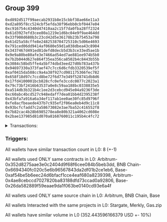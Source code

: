 ## Group 399

```0x579911a5119d54d4b13731c0c1edc4a944bf372c
0xd892d517f99aecab2931b8e15cbbf38ae66e11a3
0xd2a895f8cc524cbf5efda38f96ebb0cbf0447e04
0xc916754c4340d47410aa2c15f7da0fba28ff2324
0x61d3927efd3cee80a1219e1d6bc04e9f9ae464dd
0x33f908d680b3c23cd42d5e36178b23b75453a798
0x61d25a58cffe8e2482538704725310c5d06e4693
0x791ced06dd9414af0680e59d1a038dbea43c8904
0x3437467d491ed81defd8decb5d3b3ce33ed5ae1b
0x9e9a80be80afe3e7466ad54ed7ae881ee974b5b0
0x7b2b044d627e864f35ea356ca8502b4c8443b55b
0x3084c58bd5ffe4a5bf74dbd3eed27d0b783a437b
0x94697330a373faef47c7cc6d6cfdb3320539ef5f
0xaf0415da588cc9a4a38f927cd981175366fec782
0x658f18d97c7ccd8be72f6d77e349f528741db8d6
0x17fd4100001bcb828cfc0efe3ccdc0877c2023a1
0x79c73bf2416b63537a0e8c59aa188bc0338835e5
0xa514db3b321b4c1ee2d3cebcd945e04a9236f3de
0xc60abc4bcd527c948edaff7dea01bb4d2395238f
0x43bfa7a916a6a34ef117ab1ee0ae30fc85d9796f
0xfe8acfbeaede437b7c935ef2f06ea0eb4d9c11c8
0x93bcfcfadd7c2a58673082e3ae7ba52c416552f8
0x7b82cac4b28b6985278ea8e80b321a4062cd608e
0x2bae137985d81d070a8168760011c195b4c4fc72
```
<details>
<summary>Transactions:</summary>

Hashes: 

Wallet: 0x579911a5119d54d4b13731c0c1edc4a944bf372c

       Hash: 0x779332edd6edda3c97ab9daf73add5d38122117dcefef7e877d37c330c27418f
         - source chain: Arbitrum
         - destination chain: BNB Chain
         - project: Stargate
         - contract: 0x352d8275aae3e0c2404d9f68f6cee084b5beb3dd
         - value USD: 30.257487237
       Hash: 0xcfcfffca7164c6975437fd8629a1f02625000eeb40b6ce6a4238a172355fcc24
         - source chain: BNB Chain
         - destination chain: Base
         - project: Stargate
         - contract: 0x6694340fc020c5e6b96567843da2df01b2ce1eb6
         - value USD: 27.458984184
       Hash: 0xf9d67fd206e9bb6c670f26079978013e3c6c15549c119458736c566aab7f3967
         - source chain: Base
         - destination chain: Arbitrum
         - project: Stargate
         - contract: 0xaf54be5b6eec24d6bfacf1cce4eaf680a8239398
         - value USD: 25.591661724
       Hash: 0x15855c2ec5bc0922bb4378baefb60d9f59586a62158fc3d397fd9595d524aa41
         - source chain: Arbitrum
         - destination chain: Aptos
         - project: Merkly
         - contract: 0x4ae8cebccd7027820ba83188dfd73ccad0a92806
       Hash: 0x7b19c5fe609d2eb43c2578d8b028583d5ecd0f7528c554c44919f1d39d932db8
         - source chain: Base
         - destination chain: Zora
         - project: Gas.zip
         - contract: 0x26da582889f59eaae9da1f063be0140cd93e6a4f
         - value USD: 3.961562689e-05
       Hash: 0xb1f4eecc066e1dafe1677f3b26ff0b3f7d346f9668c8a3024d615d13bb107085
         - source chain: Base
         - destination chain: Optimism
         - project: Stargate
         - contract: 0xaf54be5b6eec24d6bfacf1cce4eaf680a8239398
         - value USD: 210.866088522
       Hash: 0x9e952825ce820b694edd48a8c45460922eba382a88be29b987914394e935caf5
         - source chain: Base
         - destination chain: Base
         - project: Gas.zip
         - contract: 0x26da582889f59eaae9da1f063be0140cd93e6a4f
         - value USD: 0.0001536217521
       Hash: 0xbf32014706c5f7da9a8e8047044e0b92f25f787992fda0372579caf66d263a44
         - source chain: Base
         - destination chain: Optimism
         - project: Stargate
         - contract: 0xaf54be5b6eec24d6bfacf1cce4eaf680a8239398
         - value USD: 58.269181262
Wallet: 0xd892d517f99aecab2931b8e15cbbf38ae66e11a3

       Hash:0x1fc93cd600bddb3864d549631082ecb2dd12937b440f582d9aa0b182523f6d32
         - source chain: Arbitrum
         - destination chain: BNB Chain
         - project: Stargate
         - contract: 0x352d8275aae3e0c2404d9f68f6cee084b5beb3dd
         - value USD: 31.375847946
       Hash:0xe8b76a22bd0d2157b447ae49710a866e9b9fca85f1e382559da7ed2262a84e5f
         - source chain: BNB Chain
         - destination chain: Base
         - project: Stargate
         - contract: 0x6694340fc020c5e6b96567843da2df01b2ce1eb6
         - value USD: 28.540215834
       Hash:0x0fd0c421a05ec97c5794e03ae0b4a082b0175ae7fbc217f209e527fc99fc285b
         - source chain: Base
         - destination chain: Arbitrum
         - project: Stargate
         - contract: 0xaf54be5b6eec24d6bfacf1cce4eaf680a8239398
         - value USD: 26.552340265
       Hash:0x887528c071cbe6be7911517c8965220a3271b6fbd10ee4db5adfc928fe2770cc
         - source chain: Arbitrum
         - destination chain: Aptos
         - project: Merkly
         - contract: 0x4ae8cebccd7027820ba83188dfd73ccad0a92806
       Hash:0x9e0656fc72f96f8f4db12bc0e48bd03089a2dede7afb353e730ff1d396d8cb1f
         - source chain: Base
         - destination chain: Scroll
         - project: Gas.zip
         - contract: 0x26da582889f59eaae9da1f063be0140cd93e6a4f
         - value USD: 7.695822601e-05
       Hash:0x7f9871314e1cf7c6e9c90a3134bd0f182c22a8cc902ad7997908dfd6f35fe951
         - source chain: Base
         - destination chain: Optimism
         - project: Stargate
         - contract: 0xaf54be5b6eec24d6bfacf1cce4eaf680a8239398
         - value USD: 227.486414548
       Hash:0x03267ac9530f6e9172fb70812cf1fe0b9b36f1dd29a2eab82cc4b6d955941f9b
         - source chain: Base
         - destination chain: Kava
         - project: Gas.zip
         - contract: 0x26da582889f59eaae9da1f063be0140cd93e6a4f
         - value USD: 2.322603973e-08
       Hash:0x1d5bdc23dddcdd57a949fe8c11e86a61e92d36af37a8c124483cce46ee09c340
         - source chain: Base
         - destination chain: Optimism
         - project: Stargate
         - contract: 0xaf54be5b6eec24d6bfacf1cce4eaf680a8239398
         - value USD: 56.072958214
Wallet: 0xd2a895f8cc524cbf5efda38f96ebb0cbf0447e04

       Hash:0x5242d71595cd5fff0834fd2400bf573302128fff68a3b1f4ea4b93c7b2cc4c0c
         - source chain: Arbitrum
         - destination chain: BNB Chain
         - project: Stargate
         - contract: 0x352d8275aae3e0c2404d9f68f6cee084b5beb3dd
         - value USD: 29.72631504
       Hash:0x079fd1362b5bfd878b812afec5d66987123fd0aab648e06389647aa9c2ef761e
         - source chain: BNB Chain
         - destination chain: Base
         - project: Stargate
         - contract: 0x6694340fc020c5e6b96567843da2df01b2ce1eb6
         - value USD: 26.984764076
       Hash:0x922493eea711f03e2162b1435e079ae0278f46de925c3ff53e8f36b34682ea4b
         - source chain: Base
         - destination chain: Arbitrum
         - project: Stargate
         - contract: 0xaf54be5b6eec24d6bfacf1cce4eaf680a8239398
         - value USD: 25.165515484
       Hash:0xa5e94c7c8e05676a3dae08af984d607ecf6ae80b9fa097d9b485d6a9f0e0d4db
         - source chain: Arbitrum
         - destination chain: Aptos
         - project: Merkly
         - contract: 0x4ae8cebccd7027820ba83188dfd73ccad0a92806
       Hash:0x2d90f5213c44540400acc62d1a0a69108eaac01a81048fcf8587893576038b4f
         - source chain: Base
         - destination chain: Base
         - project: Gas.zip
         - contract: 0x26da582889f59eaae9da1f063be0140cd93e6a4f
         - value USD: 0.0001113783609
       Hash:0xb787083c3703aeb65fbabe6119e9987db873394826a3646d5b9f2a5eb4e3dd70
         - source chain: Base
         - destination chain: Optimism
         - project: Stargate
         - contract: 0xaf54be5b6eec24d6bfacf1cce4eaf680a8239398
         - value USD: 214.804983643
       Hash:0xff424db8fe0946c1499baef9fa604dbe725f0e1097d63cbef67a8ebcc86fd446
         - source chain: Base
         - destination chain: Scroll
         - project: Gas.zip
         - contract: 0x26da582889f59eaae9da1f063be0140cd93e6a4f
         - value USD: 0.0001111371794
       Hash:0x84ffbe795fb55811b420b9c51776aae238780a4e5eec3b4caaa672deea53776e
         - source chain: Base
         - destination chain: Optimism
         - project: Stargate
         - contract: 0xaf54be5b6eec24d6bfacf1cce4eaf680a8239398
         - value USD: 57.895574727
Wallet: 0xc916754c4340d47410aa2c15f7da0fba28ff2324

       Hash:0x969a21f888dfc0ef6d21e3063beedecf02e4f6b138d36134229ee8457d3d6d8e
         - source chain: Arbitrum
         - destination chain: BNB Chain
         - project: Stargate
         - contract: 0x352d8275aae3e0c2404d9f68f6cee084b5beb3dd
         - value USD: 31.920482304
       Hash:0x72eefd38802c2245a57652fe4263445c0ec44f31a5108e059b0b49eccbe55066
         - source chain: BNB Chain
         - destination chain: Base
         - project: Stargate
         - contract: 0x6694340fc020c5e6b96567843da2df01b2ce1eb6
         - value USD: 29.088537711
       Hash:0x563c03cf206825c635fb0468b3bc16f77dec08054689266c101b0f92e802f8e7
         - source chain: Base
         - destination chain: Arbitrum
         - project: Stargate
         - contract: 0xaf54be5b6eec24d6bfacf1cce4eaf680a8239398
         - value USD: 27.201633894
       Hash:0x91aa2316c9bd2cfff45383d688f9c56f394ff9df775a5bd6691434dc50d7625c
         - source chain: Arbitrum
         - destination chain: Aptos
         - project: Merkly
         - contract: 0x4ae8cebccd7027820ba83188dfd73ccad0a92806
       Hash:0x9774d1ea2e7648328b14e6ec7d9fd5c544b29b8d74f265e0d7554f17f8e29318
         - source chain: Base
         - destination chain: Linea
         - project: Gas.zip
         - contract: 0x26da582889f59eaae9da1f063be0140cd93e6a4f
         - value USD: 0.0001130019521
       Hash:0x6a574a01e9952848f17c8f9ae5e8f0b6c6a65228b32e39f049ccfeecbff56dc0
         - source chain: Base
         - destination chain: Optimism
         - project: Stargate
         - contract: 0xaf54be5b6eec24d6bfacf1cce4eaf680a8239398
         - value USD: 211.078032998
       Hash:0xfa58ed8de61d6a96a7056d729b7bf82385ef90ee936cc85da0ce6006be0256bd
         - source chain: Base
         - destination chain: Arbitrum
         - project: Gas.zip
         - contract: 0x26da582889f59eaae9da1f063be0140cd93e6a4f
         - value USD: 6.618973287e-05
       Hash:0xf902eba32798ef1d96436561bf17dcc5c116d7bc1f7fdd4bfc297f41b9bb58f0
         - source chain: Base
         - destination chain: Optimism
         - project: Stargate
         - contract: 0xaf54be5b6eec24d6bfacf1cce4eaf680a8239398
         - value USD: 55.515303272
Wallet: 0x61d3927efd3cee80a1219e1d6bc04e9f9ae464dd

       Hash:0xfbe4a0cf87940bd78a9dec557760e80c0a3c5386763429cf137f037b5b12cb68
         - source chain: Arbitrum
         - destination chain: BNB Chain
         - project: Stargate
         - contract: 0x352d8275aae3e0c2404d9f68f6cee084b5beb3dd
         - value USD: 29.309541206
       Hash:0x11b149a0df9f3277268334ccbae844bb1135157ac3894867c89328093b366658
         - source chain: BNB Chain
         - destination chain: Base
         - project: Stargate
         - contract: 0x6694340fc020c5e6b96567843da2df01b2ce1eb6
         - value USD: 26.545921866
       Hash:0xf16ab53d0e7d5329f93aa48c6f06c8cab91e18509c1317efd57a2b8f4f6fa018
         - source chain: Base
         - destination chain: Arbitrum
         - project: Stargate
         - contract: 0xaf54be5b6eec24d6bfacf1cce4eaf680a8239398
         - value USD: 24.703013861
       Hash:0xad3c8a952ee93be78f5bde77834c477fcda235ef3c8793b2b1d2d5a25961b278
         - source chain: Arbitrum
         - destination chain: Aptos
         - project: Merkly
         - contract: 0x4ae8cebccd7027820ba83188dfd73ccad0a92806
       Hash:0xd8cd3e1e1a3a003fd2d54d8ffc41ebf1c9384169f8a75becf86841d0fbcc435c
         - source chain: Base
         - destination chain: Zora
         - project: Gas.zip
         - contract: 0x26da582889f59eaae9da1f063be0140cd93e6a4f
         - value USD: 2.532802375e-05
       Hash:0x2b92ac624b309f96f5d743d3ab9d6029dd336e6b9f1085cd5eb588167347f5c4
         - source chain: Base
         - destination chain: Optimism
         - project: Stargate
         - contract: 0xaf54be5b6eec24d6bfacf1cce4eaf680a8239398
         - value USD: 209.944079606
       Hash:0xd678f37d84ca7293109345df0f37245d6b6495e26253532d0e35066f1f8be86d
         - source chain: Base
         - destination chain: Zora
         - project: Gas.zip
         - contract: 0x26da582889f59eaae9da1f063be0140cd93e6a4f
         - value USD: 6.403471831e-05
       Hash:0x9f022b0c083a262d1718d54168e2b6dfe2f5244fcf8dc7d6d42f01f5395e4ba1
         - source chain: Base
         - destination chain: Optimism
         - project: Stargate
         - contract: 0xaf54be5b6eec24d6bfacf1cce4eaf680a8239398
         - value USD: 58.568315774
Wallet: 0x33f908d680b3c23cd42d5e36178b23b75453a798

       Hash:0x30916a8f3b9c44776e69464446e0cf7f08ee5d2cf34aa20fbb48bd11b5633d2d
         - source chain: Arbitrum
         - destination chain: BNB Chain
         - project: Stargate
         - contract: 0x352d8275aae3e0c2404d9f68f6cee084b5beb3dd
         - value USD: 30.206225391
       Hash:0x63348e32532ca702cb7f29f9714fdac2816d5788142d7ebe9d79235b572edfcc
         - source chain: BNB Chain
         - destination chain: Base
         - project: Stargate
         - contract: 0x6694340fc020c5e6b96567843da2df01b2ce1eb6
         - value USD: 27.467858425
       Hash:0x532853e9b185e9483a69d0fe2d880336076025fac1a9db7fe5672e30af3b65d7
         - source chain: Base
         - destination chain: Arbitrum
         - project: Stargate
         - contract: 0xaf54be5b6eec24d6bfacf1cce4eaf680a8239398
         - value USD: 25.641556092
       Hash:0x9c0ecd0de00936de0364e54cc8351c730e8f1b6f0709ae0cd77de59494e5a4e2
         - source chain: Arbitrum
         - destination chain: Aptos
         - project: Merkly
         - contract: 0x4ae8cebccd7027820ba83188dfd73ccad0a92806
       Hash:0xc2856acd0f5a0eee5863cc7cd74f3b57ecea0e282ab8ef31dc102c68c2b34b67
         - source chain: Base
         - destination chain: Zora
         - project: Gas.zip
         - contract: 0x26da582889f59eaae9da1f063be0140cd93e6a4f
         - value USD: 0.0001467726505
       Hash:0x1206e788646d2766b19da66a762771b1b162980f3a0b08a441606360937b6e93
         - source chain: Base
         - destination chain: Optimism
         - project: Stargate
         - contract: 0xaf54be5b6eec24d6bfacf1cce4eaf680a8239398
         - value USD: 208.574738318
       Hash:0x51b5452c288062039e7b15c12b14d6b70fadeeef16584ccce6fc1918a12798f5
         - source chain: Base
         - destination chain: Kava
         - project: Gas.zip
         - contract: 0x26da582889f59eaae9da1f063be0140cd93e6a4f
         - value USD: 2.686778478e-08
       Hash:0x10ad725c2761821a46740c78072122945c3ab9b61df4331a4551c80b82c9b0fd
         - source chain: Base
         - destination chain: Optimism
         - project: Stargate
         - contract: 0xaf54be5b6eec24d6bfacf1cce4eaf680a8239398
         - value USD: 55.335488956
Wallet: 0x61d25a58cffe8e2482538704725310c5d06e4693

       Hash:0x434f26700766f011128f91a2bbb67ff1f021da2f784c0c962b2b123d8979b25e
         - source chain: Arbitrum
         - destination chain: BNB Chain
         - project: Stargate
         - contract: 0x352d8275aae3e0c2404d9f68f6cee084b5beb3dd
         - value USD: 31.071339816
       Hash:0xdfd308e753465e407e59fbe6a231bc0d83793cf40e2df001722be250eda2bc1b
         - source chain: BNB Chain
         - destination chain: Base
         - project: Stargate
         - contract: 0x6694340fc020c5e6b96567843da2df01b2ce1eb6
         - value USD: 28.312496327
       Hash:0x8063d166ede01b3c93d9ca5ad4f11bb49c7888bd08cd46ee308d9a5c178c9800
         - source chain: Base
         - destination chain: Arbitrum
         - project: Stargate
         - contract: 0xaf54be5b6eec24d6bfacf1cce4eaf680a8239398
         - value USD: 26.402126046
       Hash:0x113447ddeb7c165d2f666dec3883d9e70ba8070c1697011298cff058d5737661
         - source chain: Arbitrum
         - destination chain: Aptos
         - project: Merkly
         - contract: 0x4ae8cebccd7027820ba83188dfd73ccad0a92806
       Hash:0xb46ce9340564c585e1d2320dfb55d12497f5822337ba65507d600d2b623c1277
         - source chain: Base
         - destination chain: Zora
         - project: Gas.zip
         - contract: 0x26da582889f59eaae9da1f063be0140cd93e6a4f
         - value USD: 2.760105152e-05
       Hash:0xc8a7263342050539f8fc66afdfb78aeb0216abdf64614ccf88f348f07e83b106
         - source chain: Base
         - destination chain: Optimism
         - project: Stargate
         - contract: 0xaf54be5b6eec24d6bfacf1cce4eaf680a8239398
         - value USD: 211.224188827
       Hash:0x48388e2c3c7e285fcdec96c78f3aa39d4c637c0f574f4d03dfcaed0e5e11f194
         - source chain: Base
         - destination chain: Scroll
         - project: Gas.zip
         - contract: 0x26da582889f59eaae9da1f063be0140cd93e6a4f
         - value USD: 1.723635496e-05
       Hash:0x296ed392c3eb01ba96023d9575a9adeb077f21b5487208bc7a7d0d51101caa74
         - source chain: Base
         - destination chain: Optimism
         - project: Stargate
         - contract: 0xaf54be5b6eec24d6bfacf1cce4eaf680a8239398
         - value USD: 57.728309242
Wallet: 0x791ced06dd9414af0680e59d1a038dbea43c8904

       Hash:0xe4721b6ce6609a251a1daee73d9bff8bd9bbee668eff5e635b75766f31ec76b6
         - source chain: Arbitrum
         - destination chain: BNB Chain
         - project: Stargate
         - contract: 0x352d8275aae3e0c2404d9f68f6cee084b5beb3dd
         - value USD: 31.38634219
       Hash:0x94d91dc6e78eca6fbcec06b30092b2baaf2b532e00f2bd1195e7e9bbf895dacb
         - source chain: BNB Chain
         - destination chain: Base
         - project: Stargate
         - contract: 0x6694340fc020c5e6b96567843da2df01b2ce1eb6
         - value USD: 28.635690228
       Hash:0x46edd2d021829bbf0df014c4d9c4a032d6c4c84e63d355c728f7d2f2f7c1d4e0
         - source chain: Base
         - destination chain: Arbitrum
         - project: Stargate
         - contract: 0xaf54be5b6eec24d6bfacf1cce4eaf680a8239398
         - value USD: 26.618462991
       Hash:0xd64455cb38cedbd2c9f9fa126125d4858de32565a63b938c93ff036c52fc1557
         - source chain: Arbitrum
         - destination chain: Aptos
         - project: Merkly
         - contract: 0x4ae8cebccd7027820ba83188dfd73ccad0a92806
       Hash:0x57f0d996f739004b17293a17d469022d50c20045dfd2f56572f2dae3130c0ccb
         - source chain: Base
         - destination chain: Scroll
         - project: Gas.zip
         - contract: 0x26da582889f59eaae9da1f063be0140cd93e6a4f
         - value USD: 7.005211288e-05
       Hash:0x68986b48ef1d311a67ab5c64c82711a2d988d8ce13655e942f47c45278937659
         - source chain: Base
         - destination chain: Optimism
         - project: Stargate
         - contract: 0xaf54be5b6eec24d6bfacf1cce4eaf680a8239398
         - value USD: 207.459521198
       Hash:0xc7c5412d9ade2a420fcf0b9d6915adeec98163801be979f9f7a6fa614b6dca3e
         - source chain: Base
         - destination chain: Scroll
         - project: Gas.zip
         - contract: 0x26da582889f59eaae9da1f063be0140cd93e6a4f
         - value USD: 1.723635496e-05
       Hash:0xad71f94697e1cd8081b9d74053a063a1fc7ca38d1861586cf6825d13ff36cd67
         - source chain: Base
         - destination chain: Optimism
         - project: Stargate
         - contract: 0xaf54be5b6eec24d6bfacf1cce4eaf680a8239398
         - value USD: 54.826763005
Wallet: 0x3437467d491ed81defd8decb5d3b3ce33ed5ae1b

       Hash:0xb49c04e90ac6090089396ea8d2c218280643641127111ba2f22b555df6941d4d
         - source chain: Arbitrum
         - destination chain: BNB Chain
         - project: Stargate
         - contract: 0x352d8275aae3e0c2404d9f68f6cee084b5beb3dd
         - value USD: 30.741851964
       Hash:0x830c6c33469543ec1da99d5b92e858658246c6a7f28bba9a8d31865d56a9ffec
         - source chain: BNB Chain
         - destination chain: Base
         - project: Stargate
         - contract: 0x6694340fc020c5e6b96567843da2df01b2ce1eb6
         - value USD: 28.000571082
       Hash:0x283d77500d43b4fc5cc583d766891631d74015f427a6bf95bbe7eabb40f87ca2
         - source chain: Base
         - destination chain: Arbitrum
         - project: Stargate
         - contract: 0xaf54be5b6eec24d6bfacf1cce4eaf680a8239398
         - value USD: 26.107920079
       Hash:0xcd7019e308e0a0309985b961797423d11331929c9f34c86feaa123fbef43c727
         - source chain: Arbitrum
         - destination chain: Aptos
         - project: Merkly
         - contract: 0x4ae8cebccd7027820ba83188dfd73ccad0a92806
       Hash:0xe282856986e1e91bac5ae78c0319c90e733f6f4e1db537940cb791ea31047cb9
         - source chain: Base
         - destination chain: Base
         - project: Gas.zip
         - contract: 0x26da582889f59eaae9da1f063be0140cd93e6a4f
         - value USD: 8.49706184e-05
       Hash:0x895fd4af4be88234dbddc4c270f483e8679a498704a6fa83a6769eac9432f9d0
         - source chain: Base
         - destination chain: Optimism
         - project: Stargate
         - contract: 0xaf54be5b6eec24d6bfacf1cce4eaf680a8239398
         - value USD: 209.342601639
       Hash:0xc63b6a760a90beba3d740e04745afaf525f4c0a1dd1d84fa3b2f18ff3991a45c
         - source chain: Base
         - destination chain: Kava
         - project: Gas.zip
         - contract: 0x26da582889f59eaae9da1f063be0140cd93e6a4f
         - value USD: 4.347706855e-09
       Hash:0x56a4275d6b70d9ba9a3d92fae9012b61ff48cbe1f5a43989c7369355f9cf70e4
         - source chain: Base
         - destination chain: Optimism
         - project: Stargate
         - contract: 0xaf54be5b6eec24d6bfacf1cce4eaf680a8239398
         - value USD: 53.51574441
Wallet: 0x9e9a80be80afe3e7466ad54ed7ae881ee974b5b0

       Hash:0x524d103d85b311f0e63ab210fc94ae259eeb2b680eda06e6ab894ae823312670
         - source chain: Arbitrum
         - destination chain: BNB Chain
         - project: Stargate
         - contract: 0x352d8275aae3e0c2404d9f68f6cee084b5beb3dd
         - value USD: 30.013955956
       Hash:0x61569dc2d17978716f5e021a14bead5eddf81adb106414e2d82fff358660d860
         - source chain: BNB Chain
         - destination chain: Base
         - project: Stargate
         - contract: 0x6694340fc020c5e6b96567843da2df01b2ce1eb6
         - value USD: 27.261108304
       Hash:0xe8862f559d8317c1ddd616d0c8c382d489b1334be21c5140931655fce638b951
         - source chain: Base
         - destination chain: Arbitrum
         - project: Stargate
         - contract: 0xaf54be5b6eec24d6bfacf1cce4eaf680a8239398
         - value USD: 25.311009193
       Hash:0x18478130c71233e7ac2c5efc84ea04a7a1cbe231fbbdd6b397b48735bc132188
         - source chain: Arbitrum
         - destination chain: Aptos
         - project: Merkly
         - contract: 0x4ae8cebccd7027820ba83188dfd73ccad0a92806
       Hash:0x278c34c9b7feae1754c87f6c6d3c0f79fc4cc701909431d8e0ea25ccf0a1171a
         - source chain: Base
         - destination chain: Arbitrum
         - project: Gas.zip
         - contract: 0x26da582889f59eaae9da1f063be0140cd93e6a4f
         - value USD: 0.0001290775043
       Hash:0x2ff428e47c1419cadc16c1995b482d351bb36c36e40b443069bf7bf3101c3905
         - source chain: Base
         - destination chain: Optimism
         - project: Stargate
         - contract: 0xaf54be5b6eec24d6bfacf1cce4eaf680a8239398
         - value USD: 212.681212074
       Hash:0x168773172b69b0dbc01d0ad799ce9d7732ee9ad7e25c3bf2581ad11b2aeb5f2a
         - source chain: Base
         - destination chain: Linea
         - project: Gas.zip
         - contract: 0x26da582889f59eaae9da1f063be0140cd93e6a4f
         - value USD: 0.0001104973469
       Hash:0xd22bda1db10ee15c0c83dabbd4383e2f2a74ee2ac3cf52d9fb433829d4770a93
         - source chain: Base
         - destination chain: Optimism
         - project: Stargate
         - contract: 0xaf54be5b6eec24d6bfacf1cce4eaf680a8239398
         - value USD: 52.616990585
Wallet: 0x7b2b044d627e864f35ea356ca8502b4c8443b55b

       Hash:0xe0f06ac1b8dcb5c03cfe3af9f77bcb7eb882c6575133072204e683ec90bc961a
         - source chain: Arbitrum
         - destination chain: BNB Chain
         - project: Stargate
         - contract: 0x352d8275aae3e0c2404d9f68f6cee084b5beb3dd
         - value USD: 31.466834072
       Hash:0xfe64b00efcf3e183ae8c876f4c4e27feb3a21ac92e0c9d6bff5b8056b6237d42
         - source chain: BNB Chain
         - destination chain: Base
         - project: Stargate
         - contract: 0x6694340fc020c5e6b96567843da2df01b2ce1eb6
         - value USD: 28.668003314
       Hash:0xee60c32c722edc3904ee27c2edc554f07fca6494cf628f17f90e1bbbc1254c43
         - source chain: Base
         - destination chain: Arbitrum
         - project: Stargate
         - contract: 0xaf54be5b6eec24d6bfacf1cce4eaf680a8239398
         - value USD: 26.729381048
       Hash:0x0e5920abfc20828eebd513860af587a67110e186bfe9dbb401e3c2984ad89040
         - source chain: Arbitrum
         - destination chain: Aptos
         - project: Merkly
         - contract: 0x4ae8cebccd7027820ba83188dfd73ccad0a92806
       Hash:0x246a8e2ac8a537d22f5b112265eee4cb536f3cbf33481b9bdcddf3497f732c6c
         - source chain: Base
         - destination chain: Zora
         - project: Gas.zip
         - contract: 0x26da582889f59eaae9da1f063be0140cd93e6a4f
         - value USD: 0.0001021593313
       Hash:0xbe1f76088b595b4f605aeb3e71b325824ba021e824557d5fe8f09c2937504e36
         - source chain: Base
         - destination chain: Optimism
         - project: Stargate
         - contract: 0xaf54be5b6eec24d6bfacf1cce4eaf680a8239398
         - value USD: 213.699840762
       Hash:0xc44ac97e1349f8877f45dcc2b1871bfda630822529d55f78672d848a8061e0e5
         - source chain: Base
         - destination chain: Zora
         - project: Gas.zip
         - contract: 0x26da582889f59eaae9da1f063be0140cd93e6a4f
         - value USD: 4.001296686e-05
       Hash:0x90b1fc562004ed6e50bee9b4eec914a029c1a59e5ea0ae38af297dce22eb254d
         - source chain: Base
         - destination chain: Optimism
         - project: Stargate
         - contract: 0xaf54be5b6eec24d6bfacf1cce4eaf680a8239398
         - value USD: 52.519612502
Wallet: 0x3084c58bd5ffe4a5bf74dbd3eed27d0b783a437b

       Hash:0x8a9f16a5f9565606a473a593169aebe5fd1ae22e66e9f2418692b14b76c3bf75
         - source chain: Arbitrum
         - destination chain: BNB Chain
         - project: Stargate
         - contract: 0x352d8275aae3e0c2404d9f68f6cee084b5beb3dd
         - value USD: 31.315021143
       Hash:0x62e7aa4c98c2aa973675ed9a37149f8a83b2837e9e42c90aed784779161e5da4
         - source chain: BNB Chain
         - destination chain: Base
         - project: Stargate
         - contract: 0x6694340fc020c5e6b96567843da2df01b2ce1eb6
         - value USD: 28.505791501
       Hash:0x41335d5ee83a6169dee33853ea4c10f8b70f84b93198cb6ee657b6e35b37e946
         - source chain: Base
         - destination chain: Arbitrum
         - project: Stargate
         - contract: 0xaf54be5b6eec24d6bfacf1cce4eaf680a8239398
         - value USD: 26.56227963
       Hash:0x967512d38375a3a52c86d058b9122dfb13fd89eb7604991ea31255bf7b6ecb31
         - source chain: Arbitrum
         - destination chain: Aptos
         - project: Merkly
         - contract: 0x4ae8cebccd7027820ba83188dfd73ccad0a92806
       Hash:0x084a3ebdbe29d63b8ff0d7e56d632d5c74dae4e151d196c5c6c8da3c45893617
         - source chain: Base
         - destination chain: Metis
         - project: Gas.zip
         - contract: 0x26da582889f59eaae9da1f063be0140cd93e6a4f
         - value USD: 2.653666965e-06
       Hash:0x0d1146f9aed5a85b81a5d520471327996a15311cfaf9e118ef62b0b2f0181b60
         - source chain: Base
         - destination chain: Optimism
         - project: Stargate
         - contract: 0xaf54be5b6eec24d6bfacf1cce4eaf680a8239398
         - value USD: 208.913300813
       Hash:0x66b5af31f8826e97baf1df47165fcbf40f0bf1150eeccb8da512ae4410c6fe27
         - source chain: Base
         - destination chain: Base
         - project: Gas.zip
         - contract: 0x26da582889f59eaae9da1f063be0140cd93e6a4f
         - value USD: 6.771425161e-05
       Hash:0x20149598af6428ec7a7b2c19d980584ad9e918619997728480f986ed4e96120d
         - source chain: Base
         - destination chain: Optimism
         - project: Stargate
         - contract: 0xaf54be5b6eec24d6bfacf1cce4eaf680a8239398
         - value USD: 58.685415563
Wallet: 0x94697330a373faef47c7cc6d6cfdb3320539ef5f

       Hash:0xe7a50907526a80fb5ed46d744140fae8b035a841eec36df40a56f3990a2fd7f0
         - source chain: Arbitrum
         - destination chain: BNB Chain
         - project: Stargate
         - contract: 0x352d8275aae3e0c2404d9f68f6cee084b5beb3dd
         - value USD: 31.529151335
       Hash:0x9647a0b9e1633dd1985613dbcfc8d27fcf6c92170c9ee3515725a20d9255e7fc
         - source chain: BNB Chain
         - destination chain: Base
         - project: Stargate
         - contract: 0x6694340fc020c5e6b96567843da2df01b2ce1eb6
         - value USD: 28.689267875
       Hash:0xb40f39eb54bdfce3666c9478f21a97ba1f228956337644ff4f6a25b354f120fa
         - source chain: Base
         - destination chain: Arbitrum
         - project: Stargate
         - contract: 0xaf54be5b6eec24d6bfacf1cce4eaf680a8239398
         - value USD: 26.717110673
       Hash:0x3be59607f7afa4bb8a44a686c640b9bf03ca0e0234da3d444c7177d861b8bb05
         - source chain: Arbitrum
         - destination chain: Aptos
         - project: Merkly
         - contract: 0x4ae8cebccd7027820ba83188dfd73ccad0a92806
       Hash:0xa0e5b2a5aed826b750d9788f0e201fce63b74526ad2d8d3bdd3506f382f876c8
         - source chain: Base
         - destination chain: Metis
         - project: Gas.zip
         - contract: 0x26da582889f59eaae9da1f063be0140cd93e6a4f
         - value USD: 2.594508784e-06
       Hash:0xac9b69ae6e05587ae27ba02dfe5560a6849b81471cb59623f8ebe0e0495d1f6b
         - source chain: Base
         - destination chain: Optimism
         - project: Stargate
         - contract: 0xaf54be5b6eec24d6bfacf1cce4eaf680a8239398
         - value USD: 211.067712857
       Hash:0xf642c2fd2dbf682391bb2b39def9b90591239c6819c59c86c60e939492777ba9
         - source chain: Base
         - destination chain: Linea
         - project: Gas.zip
         - contract: 0x26da582889f59eaae9da1f063be0140cd93e6a4f
         - value USD: 8.125710193e-05
       Hash:0xd40e4fc590bdc375fb2007355ce74878c9308a5155e46cacbec611a8e827cf70
         - source chain: Base
         - destination chain: Optimism
         - project: Stargate
         - contract: 0xaf54be5b6eec24d6bfacf1cce4eaf680a8239398
         - value USD: 52.807237414
Wallet: 0xaf0415da588cc9a4a38f927cd981175366fec782

       Hash:0x51527a6274a73f93dcf96b1d41bd3c6673cf004731328b52b10d82380aa159ec
         - source chain: Arbitrum
         - destination chain: BNB Chain
         - project: Stargate
         - contract: 0x352d8275aae3e0c2404d9f68f6cee084b5beb3dd
         - value USD: 31.141109383
       Hash:0x6913f8a41b4f9a7f1b6c57f1ca9fbcd123599eb218496f0665e5fa74fe432e08
         - source chain: BNB Chain
         - destination chain: Base
         - project: Stargate
         - contract: 0x6694340fc020c5e6b96567843da2df01b2ce1eb6
         - value USD: 28.326338503
       Hash:0xeadf724fac85469204b51c21678153b0b42a208aef1a3b6036eb3aa2c6c166cc
         - source chain: Base
         - destination chain: Arbitrum
         - project: Stargate
         - contract: 0xaf54be5b6eec24d6bfacf1cce4eaf680a8239398
         - value USD: 26.368398243
       Hash:0xbdc554d4db77969ac115cdcd07f371a485bb4ad50e814a6b854bcf9bcb1281f1
         - source chain: Arbitrum
         - destination chain: Aptos
         - project: Merkly
         - contract: 0x4ae8cebccd7027820ba83188dfd73ccad0a92806
       Hash:0x95da29a8d62f938d25515886a7737f06d21f07a4317be7db52ca2db8ff6da1c9
         - source chain: Base
         - destination chain: Arbitrum
         - project: Gas.zip
         - contract: 0x26da582889f59eaae9da1f063be0140cd93e6a4f
         - value USD: 0.0001485364245
       Hash:0x7ab924863be80a67a61ab56b10661b6b2f89d9fc1a51dde77d0dd4534bfe1395
         - source chain: Base
         - destination chain: Optimism
         - project: Stargate
         - contract: 0xaf54be5b6eec24d6bfacf1cce4eaf680a8239398
         - value USD: 212.406508739
       Hash:0x5e94ecf1e5a7d096a964ce7d57d4bc8821a0ce108efff515b1ac9c74e990d60d
         - source chain: Base
         - destination chain: Base
         - project: Gas.zip
         - contract: 0x26da582889f59eaae9da1f063be0140cd93e6a4f
         - value USD: 7.109996419e-05
       Hash:0x467bc3ad9c9e9a6f62e21183248cc8b493a3bffd47217e522d650eb9ea35b769
         - source chain: Base
         - destination chain: Optimism
         - project: Stargate
         - contract: 0xaf54be5b6eec24d6bfacf1cce4eaf680a8239398
         - value USD: 55.941941124
Wallet: 0x658f18d97c7ccd8be72f6d77e349f528741db8d6

       Hash:0x7c7faf1d927174a83b931fa25359bf24afe8e5e75aa544ab1b184b07f11c74af
         - source chain: Arbitrum
         - destination chain: BNB Chain
         - project: Stargate
         - contract: 0x352d8275aae3e0c2404d9f68f6cee084b5beb3dd
         - value USD: 31.815508854
       Hash:0xa5e23127b059998567744e83652d44acf65b80214ce5b8b3b4b17b8904fe73da
         - source chain: BNB Chain
         - destination chain: Base
         - project: Stargate
         - contract: 0x6694340fc020c5e6b96567843da2df01b2ce1eb6
         - value USD: 28.982306964
       Hash:0x1e895814efb377357b5c4e855adede0ea2159716be89de72b4e73f4f5e22595a
         - source chain: Base
         - destination chain: Arbitrum
         - project: Stargate
         - contract: 0xaf54be5b6eec24d6bfacf1cce4eaf680a8239398
         - value USD: 26.881887457
       Hash:0x72c8f0ea4b6163894a7d43037470c48acced1a77ff1c5ae9e1122423ba0b4d50
         - source chain: Arbitrum
         - destination chain: Aptos
         - project: Merkly
         - contract: 0x4ae8cebccd7027820ba83188dfd73ccad0a92806
       Hash:0x23c7eda0e2c0558dc5952e114e64c57653f012d01b59df5a1871d6c7359538c8
         - source chain: Base
         - destination chain: Arbitrum
         - project: Gas.zip
         - contract: 0x26da582889f59eaae9da1f063be0140cd93e6a4f
         - value USD: 0.0001339422344
       Hash:0x852654ca2f80b9634fa946f187f2bffdf835828c0a7b839626c6b886b1d64781
         - source chain: Base
         - destination chain: Optimism
         - project: Stargate
         - contract: 0xaf54be5b6eec24d6bfacf1cce4eaf680a8239398
         - value USD: 215.861943279
       Hash:0x33c8f6dff3ccfd51fda11f0fa9977bd56bb277f6177b871ce8afc26e53506511
         - source chain: Base
         - destination chain: Zora
         - project: Gas.zip
         - contract: 0x26da582889f59eaae9da1f063be0140cd93e6a4f
         - value USD: 0.0001432189197
       Hash:0xe6bbf7cd6548f4736e35702b0d2a86be45c6ae671e0060b95e8abfc73d0ed831
         - source chain: Base
         - destination chain: Optimism
         - project: Stargate
         - contract: 0xaf54be5b6eec24d6bfacf1cce4eaf680a8239398
         - value USD: 51.909552671
Wallet: 0x17fd4100001bcb828cfc0efe3ccdc0877c2023a1

       Hash:0x2be5a06637884b4cd297e1d4a680f842f41b52f6814e92bc05a1ca8146d620fc
         - source chain: Arbitrum
         - destination chain: BNB Chain
         - project: Stargate
         - contract: 0x352d8275aae3e0c2404d9f68f6cee084b5beb3dd
         - value USD: 30.425386138
       Hash:0x537dcb9601e306478e64aed892a553f042b1e1a456401f96b551b99fb7e6fab0
         - source chain: BNB Chain
         - destination chain: Base
         - project: Stargate
         - contract: 0x6694340fc020c5e6b96567843da2df01b2ce1eb6
         - value USD: 27.653256935
       Hash:0xbdf97083e244a45b67a21bf75ed5ef68f52469450a37b364a68e2803ae0a2ffa
         - source chain: Base
         - destination chain: Arbitrum
         - project: Stargate
         - contract: 0xaf54be5b6eec24d6bfacf1cce4eaf680a8239398
         - value USD: 25.632066398
       Hash:0xc56262b9077fc24883319c1ea29e83eaf8afd816f0e60969b9274c3e6dd74846
         - source chain: Arbitrum
         - destination chain: Aptos
         - project: Merkly
         - contract: 0x4ae8cebccd7027820ba83188dfd73ccad0a92806
       Hash:0xeac11b05bd4392763a696ef2bf0153c41a0a0bd2602e7e15faccc88fb90a2e07
         - source chain: Base
         - destination chain: Metis
         - project: Gas.zip
         - contract: 0x26da582889f59eaae9da1f063be0140cd93e6a4f
         - value USD: 3.118740419e-06
       Hash:0xd55eb62f75656c4828b43f9542a54dc6f5019533a85e6f7b5de3018914957686
         - source chain: Base
         - destination chain: Optimism
         - project: Stargate
         - contract: 0xaf54be5b6eec24d6bfacf1cce4eaf680a8239398
         - value USD: 212.765017079
       Hash:0x1a63fa624f26dbb0b3579438426e58a6350ee89e884ffbd628828d71caa4f971
         - source chain: Base
         - destination chain: Base
         - project: Gas.zip
         - contract: 0x26da582889f59eaae9da1f063be0140cd93e6a4f
         - value USD: 3.703937578e-05
       Hash:0x413822efa9366e9f8a25148b5ae25f731cc94961702590ce83a976254fd090d9
         - source chain: Base
         - destination chain: Optimism
         - project: Stargate
         - contract: 0xaf54be5b6eec24d6bfacf1cce4eaf680a8239398
         - value USD: 59.55327457
Wallet: 0x79c73bf2416b63537a0e8c59aa188bc0338835e5

       Hash:0x147a05fcb6e5c976605b4fad04257ecd8ddf0efd1384415d6d47041a5ada2d98
         - source chain: Arbitrum
         - destination chain: BNB Chain
         - project: Stargate
         - contract: 0x352d8275aae3e0c2404d9f68f6cee084b5beb3dd
         - value USD: 31.084541897
       Hash:0x2e435dbc4d9367e9272f2ca0fdc369c597f50950e67b7c6d4155a56fb17f0907
         - source chain: BNB Chain
         - destination chain: Base
         - project: Stargate
         - contract: 0x6694340fc020c5e6b96567843da2df01b2ce1eb6
         - value USD: 28.33340968
       Hash:0xe7085e989a5e7cc40b21beca30282a7e3977a8548c510906c8c1b029dd2c9520
         - source chain: Base
         - destination chain: Arbitrum
         - project: Stargate
         - contract: 0xaf54be5b6eec24d6bfacf1cce4eaf680a8239398
         - value USD: 26.238037046
       Hash:0xe6ffd67231d42445def1c44a3af00956541102b5b721355adb02984a0279e29b
         - source chain: Arbitrum
         - destination chain: Aptos
         - project: Merkly
         - contract: 0x4ae8cebccd7027820ba83188dfd73ccad0a92806
       Hash:0xdb9aa39232d45af7f6338864ab6c12115f72695e17c366a3d414cfbdd7bde8cc
         - source chain: Base
         - destination chain: Base
         - project: Gas.zip
         - contract: 0x26da582889f59eaae9da1f063be0140cd93e6a4f
         - value USD: 5.091220939e-05
       Hash:0x06ac5e7adee74316acc4b54b63e0c793937e7d2d362fee2d2f0647f4422b05bb
         - source chain: Base
         - destination chain: Optimism
         - project: Stargate
         - contract: 0xaf54be5b6eec24d6bfacf1cce4eaf680a8239398
         - value USD: 210.118607608
       Hash:0x4e68f5a14788cb84383e231df052173e20eee9fa1ca84e89644af4aa92d7bf13
         - source chain: Base
         - destination chain: Linea
         - project: Gas.zip
         - contract: 0x26da582889f59eaae9da1f063be0140cd93e6a4f
         - value USD: 0.0001317984455
       Hash:0x4a8b44e483a8fe6bfde881a23517fce13363a7cb5f4e18d69d2753796fb879ed
         - source chain: Base
         - destination chain: Optimism
         - project: Stargate
         - contract: 0xaf54be5b6eec24d6bfacf1cce4eaf680a8239398
         - value USD: 58.848117184
Wallet: 0xa514db3b321b4c1ee2d3cebcd945e04a9236f3de

       Hash:0xa6ad4976898e9e28eb701eb954d3516522629f1699454090ec8f95eb641b9eed
         - source chain: Arbitrum
         - destination chain: BNB Chain
         - project: Stargate
         - contract: 0x352d8275aae3e0c2404d9f68f6cee084b5beb3dd
         - value USD: 30.438228108
       Hash:0x78ae4fccf03ba2e265a757f2d43bb4fbf6136d6c4c009c5a9e61080861d280fe
         - source chain: BNB Chain
         - destination chain: Base
         - project: Stargate
         - contract: 0x6694340fc020c5e6b96567843da2df01b2ce1eb6
         - value USD: 27.702034746
       Hash:0x037ea96a67dc321c19afec5fb8d2194b5af0620ef2bc152178a6c518a05b8dc3
         - source chain: Base
         - destination chain: Arbitrum
         - project: Stargate
         - contract: 0xaf54be5b6eec24d6bfacf1cce4eaf680a8239398
         - value USD: 25.609643067
       Hash:0xcfd2951dd7e83e7984138c41291d33299cd6be8d19983a05b56f9eae9630720f
         - source chain: Arbitrum
         - destination chain: Aptos
         - project: Merkly
         - contract: 0x4ae8cebccd7027820ba83188dfd73ccad0a92806
       Hash:0xac4f3efe81e90c1467f7c956e3461fe8d74c945067afdd32b7f588f213602f84
         - source chain: Base
         - destination chain: Zora
         - project: Gas.zip
         - contract: 0x26da582889f59eaae9da1f063be0140cd93e6a4f
         - value USD: 5.284558443e-05
       Hash:0x0f908d4003dedbcc088df167cb026ac785a317c5e713886ad2861271f1078767
         - source chain: Base
         - destination chain: Optimism
         - project: Stargate
         - contract: 0xaf54be5b6eec24d6bfacf1cce4eaf680a8239398
         - value USD: 205.441122621
       Hash:0xd37b629140123638785deaed9c9f8d37d31c77bc8cac48ff6cfb77903f546556
         - source chain: Base
         - destination chain: Linea
         - project: Gas.zip
         - contract: 0x26da582889f59eaae9da1f063be0140cd93e6a4f
         - value USD: 0.0001348850601
       Hash:0x41ec4c9cd39fd49b32fcaa4961790107ff142f7b540ffefde626f67017bcaa79
         - source chain: Base
         - destination chain: Optimism
         - project: Stargate
         - contract: 0xaf54be5b6eec24d6bfacf1cce4eaf680a8239398
         - value USD: 52.393010663
Wallet: 0xc60abc4bcd527c948edaff7dea01bb4d2395238f

       Hash:0x6fa0dbcad4c3f69a69290252f0555f637d3693ddf2037e3a6933c7d5ea579dc8
         - source chain: Arbitrum
         - destination chain: BNB Chain
         - project: Stargate
         - contract: 0x352d8275aae3e0c2404d9f68f6cee084b5beb3dd
         - value USD: 31.217880115
       Hash:0x6ab82e823f6b62d4a5ab96910d3b37f9b6ff65cb8632bd976699c2aa9520ebb4
         - source chain: BNB Chain
         - destination chain: Base
         - project: Stargate
         - contract: 0x6694340fc020c5e6b96567843da2df01b2ce1eb6
         - value USD: 28.454053941
       Hash:0x3767b95b61bdcc9c9069530c68b2afe5663a4611c32a2c41dafb5f732b1d62cc
         - source chain: Base
         - destination chain: Arbitrum
         - project: Stargate
         - contract: 0xaf54be5b6eec24d6bfacf1cce4eaf680a8239398
         - value USD: 26.306329549
       Hash:0xeaf2bfc51aad087cb8beb9233c6cdd509dcffa0d254ac9790fa7e54cd750d113
         - source chain: Arbitrum
         - destination chain: Aptos
         - project: Merkly
         - contract: 0x4ae8cebccd7027820ba83188dfd73ccad0a92806
       Hash:0xa9a7e6d17f2993bd7b67c76bc72256deb03759ff7581a4eac7dd0a73b36016e2
         - source chain: Base
         - destination chain: Kava
         - project: Gas.zip
         - contract: 0x26da582889f59eaae9da1f063be0140cd93e6a4f
         - value USD: 1.016325352e-08
       Hash:0x62942b187ca9144112fa69f20a42a7b987703d927f67ecf13451c6587ba95105
         - source chain: Base
         - destination chain: Optimism
         - project: Stargate
         - contract: 0xaf54be5b6eec24d6bfacf1cce4eaf680a8239398
         - value USD: 212.985111346
       Hash:0x9e4d99fcd0288c50cc8f8975226ef48260f5c8d486bb3605de169984815543b6
         - source chain: Base
         - destination chain: Metis
         - project: Gas.zip
         - contract: 0x26da582889f59eaae9da1f063be0140cd93e6a4f
         - value USD: 8.318093532e-07
       Hash:0x3eb0ca7206041aedfdf0867f37f06b28edc590fd19b3028308b3752e6f54e422
         - source chain: Base
         - destination chain: Optimism
         - project: Stargate
         - contract: 0xaf54be5b6eec24d6bfacf1cce4eaf680a8239398
         - value USD: 58.505877372
Wallet: 0x43bfa7a916a6a34ef117ab1ee0ae30fc85d9796f

       Hash:0xb14a3c3f537512eb8f328663ee59941f49418c134ae9b3194cac00360e825d18
         - source chain: Arbitrum
         - destination chain: BNB Chain
         - project: Stargate
         - contract: 0x352d8275aae3e0c2404d9f68f6cee084b5beb3dd
         - value USD: 29.996746636
       Hash:0xa2c2a838718fd8044dabf06d284be8f7be6e6e6aa818d198a3eb01972e6abbfe
         - source chain: BNB Chain
         - destination chain: Base
         - project: Stargate
         - contract: 0x6694340fc020c5e6b96567843da2df01b2ce1eb6
         - value USD: 27.240723264
       Hash:0xe28d141960237449d45fe13bd0a73918546ded5d0be2b2c5f42fc640120a9a9e
         - source chain: Base
         - destination chain: Arbitrum
         - project: Stargate
         - contract: 0xaf54be5b6eec24d6bfacf1cce4eaf680a8239398
         - value USD: 25.220811111
       Hash:0xd6c2128236ec33602f3ef504f0ceede80ee256ae2aa272bd50b563a57e772f6e
         - source chain: Arbitrum
         - destination chain: Aptos
         - project: Merkly
         - contract: 0x4ae8cebccd7027820ba83188dfd73ccad0a92806
       Hash:0x0371fac6796e6494b0a3fa7cd7e0c5824b1b1993c1313f9414148105aceb0cb2
         - source chain: Base
         - destination chain: Arbitrum
         - project: Gas.zip
         - contract: 0x26da582889f59eaae9da1f063be0140cd93e6a4f
         - value USD: 0.0001401696904
       Hash:0x9f0dcf7df9150f07288ebc64a340e0196b363264d296140dea3852217fb8ca3c
         - source chain: Base
         - destination chain: Optimism
         - project: Stargate
         - contract: 0xaf54be5b6eec24d6bfacf1cce4eaf680a8239398
         - value USD: 204.874565975
       Hash:0x450d6cf3533e439d33dc6fad5348fd59ef1ea4de11a80ae50287b44fdf55352d
         - source chain: Base
         - destination chain: Arbitrum
         - project: Gas.zip
         - contract: 0x26da582889f59eaae9da1f063be0140cd93e6a4f
         - value USD: 5.555906367e-05
       Hash:0x036f9a076cd199a87348cd075f401e6721e8853d64ce8d65040cae6e3956977a
         - source chain: Base
         - destination chain: Optimism
         - project: Stargate
         - contract: 0xaf54be5b6eec24d6bfacf1cce4eaf680a8239398
         - value USD: 53.191723836
Wallet: 0xfe8acfbeaede437b7c935ef2f06ea0eb4d9c11c8

       Hash:0x8fb5064c760bcaea1fd55e454883703b0b289f83853858edf01baea8652643be
         - source chain: Arbitrum
         - destination chain: BNB Chain
         - project: Stargate
         - contract: 0x352d8275aae3e0c2404d9f68f6cee084b5beb3dd
         - value USD: 31.826263179
       Hash:0x47733c82a69e55c5e5982f2a68306cd03e6cf8e24c94ea245893e6b262ab83c3
         - source chain: BNB Chain
         - destination chain: Base
         - project: Stargate
         - contract: 0x6694340fc020c5e6b96567843da2df01b2ce1eb6
         - value USD: 29.012818986
       Hash:0x8ecbbc1d65bb6061206dd59aad5579723a2e7335877d23e527b98f069054be93
         - source chain: Base
         - destination chain: Arbitrum
         - project: Stargate
         - contract: 0xaf54be5b6eec24d6bfacf1cce4eaf680a8239398
         - value USD: 26.901611043
       Hash:0xfcd8c25eb9b7b723ecea4007c1f283ef1fb2e855115b462343fdb4b14fbf3987
         - source chain: Arbitrum
         - destination chain: Aptos
         - project: Merkly
         - contract: 0x4ae8cebccd7027820ba83188dfd73ccad0a92806
       Hash:0xdc0a63d65fedf689711dd7b62abb6c2113ec689dc5b7b83b459e819e69da4129
         - source chain: Base
         - destination chain: Scroll
         - project: Gas.zip
         - contract: 0x26da582889f59eaae9da1f063be0140cd93e6a4f
         - value USD: 1.836706288e-05
       Hash:0xd2639c0e2fea76b4d6f96806d1c562147f6f1a5208865919b9d497c7d0e964f9
         - source chain: Base
         - destination chain: Optimism
         - project: Stargate
         - contract: 0xaf54be5b6eec24d6bfacf1cce4eaf680a8239398
         - value USD: 228.287886714
       Hash:0x5c1543f31b812a59087d9110eb6b1f1a146b2f459ea0f4ecd9cd39c4e449ad82
         - source chain: Base
         - destination chain: Zora
         - project: Gas.zip
         - contract: 0x26da582889f59eaae9da1f063be0140cd93e6a4f
         - value USD: 0.000105562221
       Hash:0x738b27fcde9984e6f753ad1e9a9f26d77c4968b15e8fc07b8b16c66e6e6aa070
         - source chain: Base
         - destination chain: Optimism
         - project: Stargate
         - contract: 0xaf54be5b6eec24d6bfacf1cce4eaf680a8239398
         - value USD: 53.082154194
Wallet: 0x93bcfcfadd7c2a58673082e3ae7ba52c416552f8

       Hash:0xcece5054a031e430551e79497db06ff75612b052ab106f7c387228431b373e98
         - source chain: Arbitrum
         - destination chain: BNB Chain
         - project: Stargate
         - contract: 0x352d8275aae3e0c2404d9f68f6cee084b5beb3dd
         - value USD: 29.968174804
       Hash:0x5e6c6cf03156b6563f4e7fc4f27d51e6c533d908ee48a8b4d90a1cff2bd20089
         - source chain: BNB Chain
         - destination chain: Base
         - project: Stargate
         - contract: 0x6694340fc020c5e6b96567843da2df01b2ce1eb6
         - value USD: 27.188585467
       Hash:0xbcbaedec3d2eb95714c6fa5193f47b0feee0e3f05304a1eb51b2d92c70cdf950
         - source chain: Base
         - destination chain: Arbitrum
         - project: Stargate
         - contract: 0xaf54be5b6eec24d6bfacf1cce4eaf680a8239398
         - value USD: 25.13857423
       Hash:0x8e37a982f4568164d068db1443d906e74a076963f4c243a6a87b715da03d8f67
         - source chain: Arbitrum
         - destination chain: Aptos
         - project: Merkly
         - contract: 0x4ae8cebccd7027820ba83188dfd73ccad0a92806
       Hash:0xe6f7576e4905a26be63b018243de5c5add2af76b67a8e2a439a3139fab744087
         - source chain: Base
         - destination chain: Arbitrum
         - project: Gas.zip
         - contract: 0x26da582889f59eaae9da1f063be0140cd93e6a4f
         - value USD: 7.056818896e-05
       Hash:0xa9e3d416af5d37e89570b0de3a3e5b5ab907af6c5aa387667c92b481d1e884cc
         - source chain: Base
         - destination chain: Optimism
         - project: Stargate
         - contract: 0xaf54be5b6eec24d6bfacf1cce4eaf680a8239398
         - value USD: 211.229314617
       Hash:0x10783fc2b6facefd2503b56737bfddde61c32a77060c5b73b739b1511b734fcb
         - source chain: Base
         - destination chain: Linea
         - project: Gas.zip
         - contract: 0x26da582889f59eaae9da1f063be0140cd93e6a4f
         - value USD: 3.765669871e-05
       Hash:0x2e353be8f48a4ed9b49fd5249270fcb6cbb47f29317993da8471042a12653647
         - source chain: Base
         - destination chain: Optimism
         - project: Stargate
         - contract: 0xaf54be5b6eec24d6bfacf1cce4eaf680a8239398
         - value USD: 57.344001323
Wallet: 0x7b82cac4b28b6985278ea8e80b321a4062cd608e

       Hash:0xde8dd6ecdda9a19724f120655d366a36cd97c3c0ab77878eca63a472a331ffe1
         - source chain: Arbitrum
         - destination chain: BNB Chain
         - project: Stargate
         - contract: 0x352d8275aae3e0c2404d9f68f6cee084b5beb3dd
         - value USD: 30.76377174
       Hash:0xf0d5f03741275977d19ae9e1dd715774d9e493e254d2abdac2432f0945a7acb2
         - source chain: BNB Chain
         - destination chain: Base
         - project: Stargate
         - contract: 0x6694340fc020c5e6b96567843da2df01b2ce1eb6
         - value USD: 27.964193595
       Hash:0x45143a2597a1a6d9c652b68bc181a09da039c67f500e9ce2a54d8352b111dc07
         - source chain: Base
         - destination chain: Arbitrum
         - project: Stargate
         - contract: 0xaf54be5b6eec24d6bfacf1cce4eaf680a8239398
         - value USD: 25.87931614
       Hash:0xab2dd57589b30e78ea547894ca80e56b556e5373b6721717116ff24da0d36185
         - source chain: Arbitrum
         - destination chain: Aptos
         - project: Merkly
         - contract: 0x4ae8cebccd7027820ba83188dfd73ccad0a92806
       Hash:0x3df9553bfcb9aea5888bcd2cf1464721fea221321a3bd5288a505612688619e6
         - source chain: Base
         - destination chain: Arbitrum
         - project: Gas.zip
         - contract: 0x26da582889f59eaae9da1f063be0140cd93e6a4f
         - value USD: 6.509029301e-05
       Hash:0xb1a99ccfe47a7efdddf651aed115ded261d359808de93f13098af3d8660de3de
         - source chain: Base
         - destination chain: Optimism
         - project: Stargate
         - contract: 0xaf54be5b6eec24d6bfacf1cce4eaf680a8239398
         - value USD: 211.583921217
       Hash:0xe3c70d19148ec73239342dce05f2cf1ad6bad40f8dee2d81dba5fd94628b587b
         - source chain: Base
         - destination chain: Metis
         - project: Gas.zip
         - contract: 0x26da582889f59eaae9da1f063be0140cd93e6a4f
         - value USD: 2.521999214e-06
       Hash:0x30a755c8548c3c48ea99547b6f3ce0c7b3e2e9076d6af17bd7932b1089fdfab7
         - source chain: Base
         - destination chain: Optimism
         - project: Stargate
         - contract: 0xaf54be5b6eec24d6bfacf1cce4eaf680a8239398
         - value USD: 57.752560955
Wallet: 0x2bae137985d81d070a8168760011c195b4c4fc72

       Hash:0xcebf194d41abc757e9f0f34f3b36e80b1235a4b388eadfb8c971a54aea12d47a
         - source chain: Arbitrum
         - destination chain: BNB Chain
         - project: Stargate
         - contract: 0x352d8275aae3e0c2404d9f68f6cee084b5beb3dd
         - value USD: 30.601276509
       Hash:0xc0fc27fac0fda833c8d12e57c70e14f7e86ca16c4317daafd42d7d4f066220c8
         - source chain: BNB Chain
         - destination chain: Base
         - project: Stargate
         - contract: 0x6694340fc020c5e6b96567843da2df01b2ce1eb6
         - value USD: 27.843172112
       Hash:0x0d46e720c4be66f6ee9fb7d6fa6f7dc00d4c2c316e0cac6c4f4436c3a393daf0
         - source chain: Base
         - destination chain: Arbitrum
         - project: Stargate
         - contract: 0xaf54be5b6eec24d6bfacf1cce4eaf680a8239398
         - value USD: 25.734431604
       Hash:0xa97fa824033441e8aac1446841177c0e2a2b0ce12c96d6f8de67720ed22f5282
         - source chain: Arbitrum
         - destination chain: Aptos
         - project: Merkly
         - contract: 0x4ae8cebccd7027820ba83188dfd73ccad0a92806
       Hash:0x7dbbee6bceab9c8ada2759a9b2f42fc10ecbac0d987708c38d6ca7d7fb393c87
         - source chain: Base
         - destination chain: Kava
         - project: Gas.zip
         - contract: 0x26da582889f59eaae9da1f063be0140cd93e6a4f
         - value USD: 4.15241942e-08
       Hash:0x35ea258b9b19ed69bc6135bc2e4bf7aba0691c5c9d3c0498982984ca4473a72a
         - source chain: Base
         - destination chain: Optimism
         - project: Stargate
         - contract: 0xaf54be5b6eec24d6bfacf1cce4eaf680a8239398
         - value USD: 213.406754177
       Hash:0xbf0e1acf4a840f2d7698c443c07a1f19e72821ed7a2843ba292c64009c600f31
         - source chain: Base
         - destination chain: Linea
         - project: Gas.zip
         - contract: 0x26da582889f59eaae9da1f063be0140cd93e6a4f
         - value USD: 3.793014266e-05
       Hash:0x47d6535542d03586d2415098d6feb593601dc30f1a9f3acdaaf94e7c6708be1e
         - source chain: Base
         - destination chain: Optimism
         - project: Stargate
         - contract: 0xaf54be5b6eec24d6bfacf1cce4eaf680a8239398
         - value USD: 58.684840781

</details>


### Triggers: 
All wallets have similar transaction count in L0: 8 (+-1)

All wallets used ONLY same contracts in L0: Arbitrum-0x352d8275aae3e0c2404d9f68f6cee084b5beb3dd, BNB Chain-0x6694340fc020c5e6b96567843da2df01b2ce1eb6, Base-0xaf54be5b6eec24d6bfacf1cce4eaf680a8239398, Arbitrum-0x4ae8cebccd7027820ba83188dfd73ccad0a92806, Base-0x26da582889f59eaae9da1f063be0140cd93e6a4f

All wallets used ONLY same source chain in L0: Arbitrum, BNB Chain, Base

All wallets Interacted with the same projects in L0: Stargate, Merkly, Gas.zip

All wallets have similar volume in L0 (352.443596166379 USD +- 10%)


